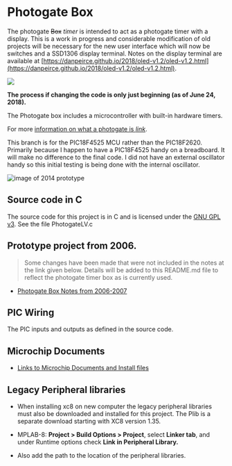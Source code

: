 # Photogate Box
The photogate ~~Box~~ *timer* is intended to act as a photogate timer with a display. This is a work in progress and
considerable modification of old projects will be necessary for the new user interface which will now be switches 
and a SSD1306 display terminal. Notes on the display terminal are available at 
[https://danpeirce.github.io/2018/oled-v1.2/oled-v1.2.html](https://danpeirce.github.io/2018/oled-v1.2/oled-v1.2.html).

![](https://danpeirce.github.io/2018/oled-v1.2/justcount.jpg)

**The process if changing the code is only just beginning (as of June 24, 2018).**

The Photogate box includes a microcontroller with built-in hardware timers.

For more [information on what a photogate is *link*](https://answers.yahoo.com/question/index?qid=20080614212815AAqek64).

This branch is for the PIC18F4525 MCU rather than the PIC18F2620. Primarily because I happen to have a PIC18F4525 
handy on a breadboard. It will make no difference to the final code. I did not have an external oscillator handy 
so this initial testing is being done with the internal oscillator.

![image of 2014 prototype](image/box-gate.jpg)

## Source code in C
The source code for this project is in C and is licensed under the [GNU GPL v3](http://www.gnu.org/licenses/gpl-3.0.txt).
See the file PhotogateLV.c

## Prototype project from 2006. 

> Some changes have been made that were not included in the notes at the link given below. Details
will be added to this README.md file to reflect the photogate timer box as is currently used.

* [Photogate Box Notes from 2006-2007](https://danpeirce.github.io/2006/timer_box/index.html)

## PIC Wiring

The PIC inputs and outputs as defined in the source code.

## Microchip Documents

* [Links to Microchip Documents and Install files](doc/MicrochipDocs.md)

## Legacy Peripheral libraries

* When installing xc8 on new computer the legacy peripheral libraries must also be downloaded and installed for 
  this project. The Plib is a separate download starting with XC8 version 1.35.
  
* MPLAB-8:  **Project > Build Options > Project**, select **Linker tab**, and under Runtime options check **Link in 
  Peripheral Library.**
  
* Also add the path to the location of the peripheral libraries.